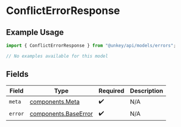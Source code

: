 # ConflictErrorResponse

## Example Usage

```typescript
import { ConflictErrorResponse } from "@unkey/api/models/errors";

// No examples available for this model
```

## Fields

| Field                                                        | Type                                                         | Required                                                     | Description                                                  |
| ------------------------------------------------------------ | ------------------------------------------------------------ | ------------------------------------------------------------ | ------------------------------------------------------------ |
| `meta`                                                       | [components.Meta](../../models/components/meta.md)           | :heavy_check_mark:                                           | N/A                                                          |
| `error`                                                      | [components.BaseError](../../models/components/baseerror.md) | :heavy_check_mark:                                           | N/A                                                          |